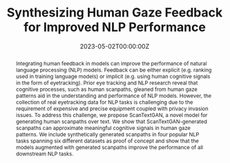 ---
title: "Synthesizing Human Gaze Feedback for Improved NLP Performance"
authors:
- Varun Khurana
- Yaman Kumar Singla
- Nora Hollenstein
- Rajesh Kumar
- Balaji Krishnamurthy

date: "2023-05-02T00:00:00Z"
doi: "10.18653/v1/2023.eacl-main.139"

publishDate: "2023-05-02T00:00:00Z"

publication_types: ["conference"]

publication: "European Chapter of the Association for Computational Linguistics (EACL)"
publication_short: "EACL"

abstract: "Integrating human feedback in models can improve the performance of natural language processing (NLP) models. Feedback can be either explicit (e.g. ranking used in training language models) or implicit (e.g. using human cognitive signals in the form of eyetracking). Prior eye tracking and NLP research reveal that cognitive processes, such as human scanpaths, gleaned from human gaze patterns aid in the understanding and performance of NLP models. However, the collection of real eyetracking data for NLP tasks is challenging due to the requirement of expensive and precise equipment coupled with privacy invasion issues. To address this challenge, we propose ScanTextGAN, a novel model for generating human scanpaths over text. We show that ScanTextGAN-generated scanpaths can approximate meaningful cognitive signals in human gaze patterns. We include synthetically generated scanpaths in four popular NLP tasks spanning six different datasets as proof of concept and show that the models augmented with generated scanpaths improve the performance of all downstream NLP tasks."
summary: ""

tags:
- Natural Language Processing
- Psycholinguistics
- Cognitive NLP
- Human Gaze Patterns
- Scanpaths
- Eyetracking
- Generative Adversarial Network
- Behavior-in-the-Wild

featured: true


links:
url_pdf: "https://aclanthology.org/2023.eacl-main.139/"
url_code: ""
url_dataset: ""
url_poster: ""
url_project: ""
url_slides: ""
url_source: ""
url_video: "https://aclanthology.org/2023.eacl-main.139.mp4"

image:
  caption: "Generated scanpaths over text samples taken from various natural language processing (NLP) tasks. Linguistically important words often have a higher fixation duration and revisits."
  focal_point: "Smart"
  preview_only: false
  alt_text: "Generated scanpaths over text samples taken from various natural language processing (NLP) tasks."

projects: []
slides: ""
---